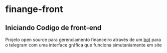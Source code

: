 # finange-front

## Iniciando Codigo de front-end

Projeto open source para gerenciamento financeiro através de um [bot](https://github.com/Finange/finange-bot) para o telegram com uma 
interface gráfica que funciona simutaniamente em site
